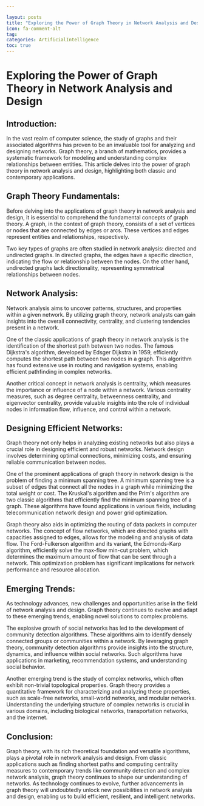 ```yaml
---

layout: posts
title: "Exploring the Power of Graph Theory in Network Analysis and Design"
icon: fa-comment-alt
tag:      
categories: ArtificialIntelligence
toc: true
---
```




# Exploring the Power of Graph Theory in Network Analysis and Design

## Introduction:

In the vast realm of computer science, the study of graphs and their associated algorithms has proven to be an invaluable tool for analyzing and designing networks. Graph theory, a branch of mathematics, provides a systematic framework for modeling and understanding complex relationships between entities. This article delves into the power of graph theory in network analysis and design, highlighting both classic and contemporary applications.

## Graph Theory Fundamentals:

Before delving into the applications of graph theory in network analysis and design, it is essential to comprehend the fundamental concepts of graph theory. A graph, in the context of graph theory, consists of a set of vertices or nodes that are connected by edges or arcs. These vertices and edges represent entities and relationships, respectively.

Two key types of graphs are often studied in network analysis: directed and undirected graphs. In directed graphs, the edges have a specific direction, indicating the flow or relationship between the nodes. On the other hand, undirected graphs lack directionality, representing symmetrical relationships between nodes.

## Network Analysis:

Network analysis aims to uncover patterns, structures, and properties within a given network. By utilizing graph theory, network analysts can gain insights into the overall connectivity, centrality, and clustering tendencies present in a network.

One of the classic applications of graph theory in network analysis is the identification of the shortest path between two nodes. The famous Dijkstra's algorithm, developed by Edsger Dijkstra in 1959, efficiently computes the shortest path between two nodes in a graph. This algorithm has found extensive use in routing and navigation systems, enabling efficient pathfinding in complex networks.

Another critical concept in network analysis is centrality, which measures the importance or influence of a node within a network. Various centrality measures, such as degree centrality, betweenness centrality, and eigenvector centrality, provide valuable insights into the role of individual nodes in information flow, influence, and control within a network.

## Designing Efficient Networks:

Graph theory not only helps in analyzing existing networks but also plays a crucial role in designing efficient and robust networks. Network design involves determining optimal connections, minimizing costs, and ensuring reliable communication between nodes.

One of the prominent applications of graph theory in network design is the problem of finding a minimum spanning tree. A minimum spanning tree is a subset of edges that connect all the nodes in a graph while minimizing the total weight or cost. The Kruskal's algorithm and the Prim's algorithm are two classic algorithms that efficiently find the minimum spanning tree of a graph. These algorithms have found applications in various fields, including telecommunication network design and power grid optimization.

Graph theory also aids in optimizing the routing of data packets in computer networks. The concept of flow networks, which are directed graphs with capacities assigned to edges, allows for the modeling and analysis of data flow. The Ford-Fulkerson algorithm and its variant, the Edmonds-Karp algorithm, efficiently solve the max-flow min-cut problem, which determines the maximum amount of flow that can be sent through a network. This optimization problem has significant implications for network performance and resource allocation.

## Emerging Trends:

As technology advances, new challenges and opportunities arise in the field of network analysis and design. Graph theory continues to evolve and adapt to these emerging trends, enabling novel solutions to complex problems.

The explosive growth of social networks has led to the development of community detection algorithms. These algorithms aim to identify densely connected groups or communities within a network. By leveraging graph theory, community detection algorithms provide insights into the structure, dynamics, and influence within social networks. Such algorithms have applications in marketing, recommendation systems, and understanding social behavior.

Another emerging trend is the study of complex networks, which often exhibit non-trivial topological properties. Graph theory provides a quantitative framework for characterizing and analyzing these properties, such as scale-free networks, small-world networks, and modular networks. Understanding the underlying structure of complex networks is crucial in various domains, including biological networks, transportation networks, and the internet.

## Conclusion:

Graph theory, with its rich theoretical foundation and versatile algorithms, plays a pivotal role in network analysis and design. From classic applications such as finding shortest paths and computing centrality measures to contemporary trends like community detection and complex network analysis, graph theory continues to shape our understanding of networks. As technology continues to evolve, further advancements in graph theory will undoubtedly unlock new possibilities in network analysis and design, enabling us to build efficient, resilient, and intelligent networks.